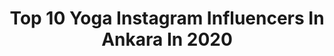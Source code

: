 ---
title: Top 10 Yoga Instagram Influencers In Ankara In 2020
description: >-
  Find top yoga Instagram influencers in Ankara in 2020. Most popular hashtags: #yoga #ankara #istanbul #antalya.
platform: Instagram
profiles:
  - username: "yogasoultr"
    fullname: >-
      Ceren Bodur
    location: "Turkey"
    followers: 5501
    engagement: 199
    commentsToLikes: 0.026393
    id: ck5px23wspq6i0i11znz6ja7v
    verified: false
    hashtags: "#onlineegzersiz, #onlineyogastudio, #grupseksendort, #travma"
  - username: "midyat_burada47"
    fullname: >-
      Midyat Tanıtım Platformu
    location: "Turkey"
    followers: 11194
    engagement: 553
    commentsToLikes: 0.020337
    id: ck8tc4b7oy8g10j782o4t6my9
    verified: false
    hashtags: "#instafood, #amigurumi, #latepost, #roses"
  - username: "handekaptan"
    fullname: >-
      hande kaptan
    location: "Turkey"
    followers: 61563
    engagement: 340
    commentsToLikes: 0.104345
    id: ck5cgc922ojtk0i117ld62s85
    verified: true
    hashtags: "#kediler, #istanbul, #handekaptan, #gaziantep"
  - username: "sdlasln"
    fullname: >-
      Sıdal 🦁
    location: "Turkey"
    followers: 9888
    engagement: 1350
    commentsToLikes: 0.010246
    id: ck8t35skq1zk20j78td5n794m
    verified: false
    hashtags: "#spoiled, #choice, #sadbuttrue, #power"
  - username: "ozkastamonutv"
    fullname: >-
      Öz Kastamonu Tv
    location: "Turkey"
    followers: 67274
    engagement: 749
    commentsToLikes: 0.058072
    id: ckaotc48gv9jw0i782fx3zf6e
    verified: false
    hashtags: "#iyigeceler, #komik, #izmir, #karikat"
  - username: "ilknurozdemir61"
    fullname: >-
      İlknur Özdemir
    location: "Turkey"
    followers: 27223
    engagement: 374
    commentsToLikes: 0.153290
    id: ck8t3cgp12qtl0j78glw4h0kg
    verified: false
    hashtags: "#mardingezi, #viewforview, #iloveyou, #yazkombinleri"
  - username: "fitixm"
    fullname: >-
      ❗️Sağlıklı Yaşa FİT Kal❗️
    location: "Turkey"
    followers: 14646
    engagement: 545
    commentsToLikes: 0.107329
    id: ck8t6nrrxe8la0j780gdobyba
    verified: false
    hashtags: "#ipatlamak, #kerevizyeme, #sunum, #yumurta"
  - username: "netpsikolojim"
    fullname: >-
      Kişisel Gelişim Motivasyon
    location: "Turkey"
    followers: 106177
    engagement: 88
    commentsToLikes: 0.019586
    id: ck14ie3f7eyts0i197x2cbptf
    verified: false
    hashtags: "#yoga, #kadirgecesi, #allah, #evren"
  - username: "prof.dr.sevtaphamdemirkilic"
    fullname: >-
      TüpBebek Gebelik Takibi Ankara
    location: "Turkey"
    followers: 25181
    engagement: 104
    commentsToLikes: 0.056527
    id: ckapbor2q0qc20i7813tsq68l
    verified: false
    hashtags: "#action, #arefe, #bayra, #tupbebek"
  - username: "melek_.x01"
    fullname: >-
      〰 XATUNEE 〰
    location: "Turkey"
    followers: 2230
    engagement: 1915
    commentsToLikes: 0.162843
    id: ck9hb9317fv620j78yog6xid0
    verified: false
    hashtags: "#takipplus, #likeforfollow, #evde, #moda"
---
